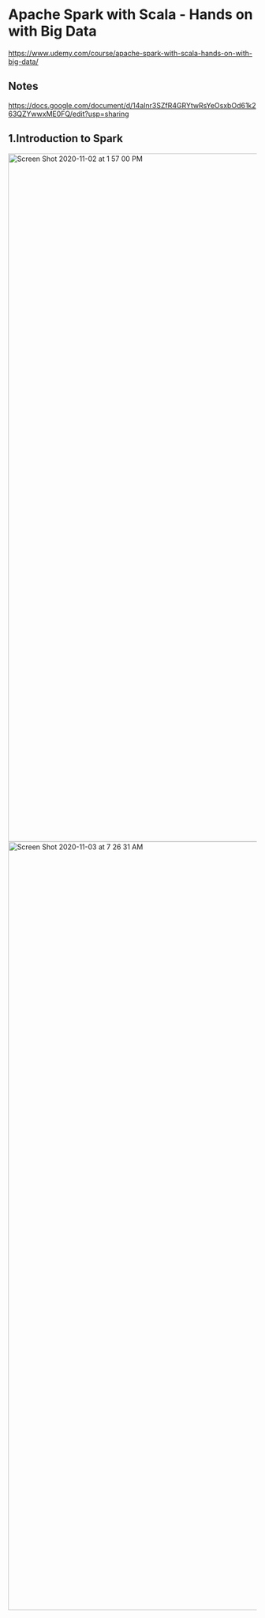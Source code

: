 # Apache Spark with Scala - Hands on with Big Data
https://www.udemy.com/course/apache-spark-with-scala-hands-on-with-big-data/

## Notes
https://docs.google.com/document/d/14alnr3SZfR4GRYtwRsYeOsxbOd61k263QZYwwxME0FQ/edit?usp=sharing

## 1.Introduction to Spark
<img width="1395" alt="Screen Shot 2020-11-02 at 1 57 00 PM" src="https://user-images.githubusercontent.com/19628705/98007438-3f618900-1da8-11eb-911a-99da8eac9d70.png">
<img width="1558" alt="Screen Shot 2020-11-03 at 7 26 31 AM" src="https://user-images.githubusercontent.com/19628705/98007446-41c3e300-1da8-11eb-8679-d6e344655d95.png">
